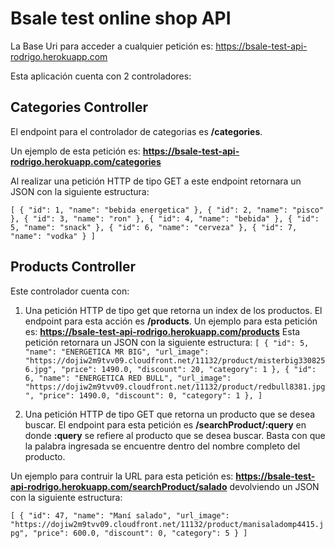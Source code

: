 # Bsale test online shop API

La Base Uri para acceder a cualquier petición es: https://bsale-test-api-rodrigo.herokuapp.com

Esta aplicación cuenta con 2 controladores:

## **Categories Controller**

El endpoint para el controlador de categorias es **/categories**.

Un ejemplo de esta petición es: **https://bsale-test-api-rodrigo.herokuapp.com/categories**

Al realizar una petición HTTP de tipo GET a este endpoint retornara un JSON con la siguiente estructura:

`[ { "id": 1, "name": "bebida energetica" }, { "id": 2, "name": "pisco" }, { "id": 3, "name": "ron" }, { "id": 4, "name": "bebida" }, { "id": 5, "name": "snack" }, { "id": 6, "name": "cerveza" }, { "id": 7, "name": "vodka" } ] `

## **Products Controller**

Este controlador cuenta con:

1. Una petición HTTP de tipo get que retorna un index de los productos. El endpoint para esta acción es **/products**.
   Un ejemplo para esta petición es: **https://bsale-test-api-rodrigo.herokuapp.com/products**
   Esta petición retornara un JSON con la siguiente estructura:
   `[ { "id": 5, "name": "ENERGETICA MR BIG", "url_image": "https://dojiw2m9tvv09.cloudfront.net/11132/product/misterbig3308256.jpg", "price": 1490.0, "discount": 20, "category": 1 }, { "id": 6, "name": "ENERGETICA RED BULL", "url_image": "https://dojiw2m9tvv09.cloudfront.net/11132/product/redbull8381.jpg", "price": 1490.0, "discount": 0, "category": 1 }, ]`

2. Una petición HTTP de tipo GET que retorna un producto que se desea buscar. El endpoint para esta petición es
   **/searchProduct/:query** en donde **:query** se refiere al producto que se desea buscar. Basta con que la palabra ingresada se encuentre dentro del nombre completo del producto.

Un ejemplo para contruir la URL para esta petición es: **https://bsale-test-api-rodrigo.herokuapp.com/searchProduct/salado** devolviendo un JSON con la siguiente estructura:

`[ { "id": 47, "name": "Maní salado", "url_image": "https://dojiw2m9tvv09.cloudfront.net/11132/product/manisaladomp4415.jpg", "price": 600.0, "discount": 0, "category": 5 } ]`
